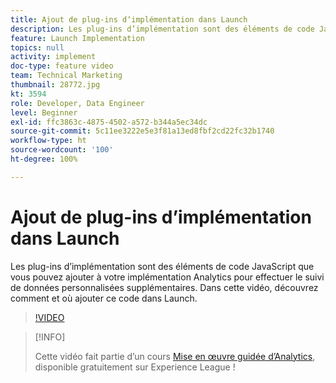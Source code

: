 ```yaml
---
title: Ajout de plug-ins dʼimplémentation dans Launch
description: Les plug-ins d’implémentation sont des éléments de code JavaScript que vous pouvez ajouter à votre implémentation Analytics pour effectuer le suivi de données personnalisées supplémentaires. Dans cette vidéo, découvrez comment et où ajouter ce code dans Launch.
feature: Launch Implementation
topics: null
activity: implement
doc-type: feature video
team: Technical Marketing
thumbnail: 28772.jpg
kt: 3594
role: Developer, Data Engineer
level: Beginner
exl-id: ffc3863c-4875-4502-a572-b344a5ec34dc
source-git-commit: 5c11ee3222e5e3f81a13ed8fbf2cd22fc32b1740
workflow-type: ht
source-wordcount: '100'
ht-degree: 100%

---
```


# Ajout de plug-ins dʼimplémentation dans Launch

Les plug-ins dʼimplémentation sont des éléments de code JavaScript que vous pouvez ajouter à votre implémentation Analytics pour effectuer le suivi de données personnalisées supplémentaires. Dans cette vidéo, découvrez comment et où ajouter ce code dans Launch.

>[!VIDEO](https://video.tv.adobe.com/v/28772/?quality=12&learn=on)

>[!INFO]
>
> Cette vidéo fait partie d’un cours [Mise en œuvre guidée d’Analytics](https://experienceleague.adobe.com/?recommended=Analytics-D-1-2019.1), disponible gratuitement sur Experience League !